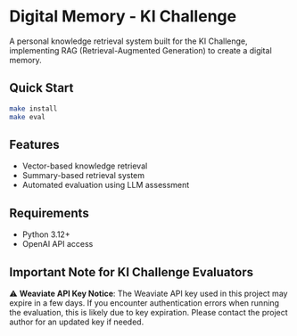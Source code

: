 # Digital Memory - KI Challenge

A personal knowledge retrieval system built for the KI Challenge, implementing RAG (Retrieval-Augmented Generation) to create a digital memory.

## Quick Start

```bash
make install
make eval
```

## Features

- Vector-based knowledge retrieval
- Summary-based retrieval system  
- Automated evaluation using LLM assessment

## Requirements

- Python 3.12+
- OpenAI API access

## Important Note for KI Challenge Evaluators

⚠️ **Weaviate API Key Notice**: The Weaviate API key used in this project may expire in a few days. If you encounter authentication errors when running the evaluation, this is likely due to key expiration. Please contact the project author for an updated key if needed.